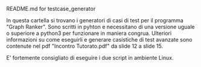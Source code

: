 README.md  for testcase_generator

In questa cartella si trovano i generatori di casi di test per il programma "Graph Ranker".
Sono scritti in pyhton e necessitano di una versione uguale o superiore a python3 per funzionare in maniera congrua.
Ulteriori informazioni su come eseguirli e generare casistiche di test avanzate sono contenute nel pdf "Incontro Tutorato.pdf" da slide 12 a slide 15.

E' fortemente consigliato di eseguire i due script in ambiente Linux.
